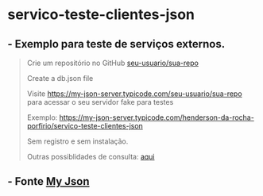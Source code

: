# servico-teste-clientes-json
## - Exemplo para teste de serviços externos.

> Crie um repositório no GitHub [seu-usuario/sua-repo](https://github.com/typicode/demo)
>  
> Create a db.json file
> 
> Visite https://my-json-server.typicode.com/seu-usuario/sua-repo para acessar o seu servidor fake para testes
> 
> Exemplo: https://my-json-server.typicode.com/henderson-da-rocha-porfirio/servico-teste-clientes-json
>
> Sem registro e sem instalação.
>
> Outras possiblidades de consulta: [aqui](https://my-json-server.typicode.com/typicode/demo)
  
## - Fonte [My Json](https://my-json-server.typicode.com/)
